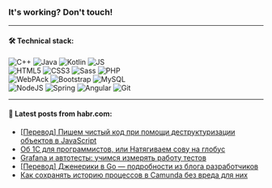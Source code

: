 ### It's working? Don't touch!

---

#### 🛠️ Technical stack:

![C++](https://img.shields.io/badge/C++-informational?logo=c%2B%2B&style=flat&logoColor=white&color=9C033A)
![Java](https://img.shields.io/badge/Java-informational?logo=java&style=flat&logoColor=white&color=007396)
![Kotlin](https://img.shields.io/badge/Kotlin-informational?logo=Kotlin&style=flat&logoColor=white&color=0095D5)
![JS](https://img.shields.io/badge/JS-informational?logo=javaScript&style=flat&logoColor=black&color=F7Df1E) <br>
![HTML5](https://img.shields.io/badge/HTML5-informational?logo=html5&style=flat&logoColor=white&color=E34F26)
![CSS3](https://img.shields.io/badge/CSS3-informational?logo=css3&style=flat&logoColor=white&color=157286)
![Sass](https://img.shields.io/badge/Saas-informational?logo=sass&style=flat&logoColor=white&color=hotpink)
![PHP](https://img.shields.io/badge/PHP-informational?logo=php&style=flat&logoColor=white&color=777BB4) <br>
![WebPAck](https://img.shields.io/badge/WebPack-informational?logo=webPack&style=flat&logoColor=white&color=FF6F00)
![Bootstrap](https://img.shields.io/badge/Bootstrap-informational?logo=Bootstrap&style=flat&logoColor=white&color=7952B3)
![MySQL](https://img.shields.io/badge/MySQL-informational?logo=MySQL&style=flat&logoColor=white&color=00f) <br>
![NodeJS](https://img.shields.io/badge/NodeJS-informational?logo=node.js&style=flat&logoColor=white&color=43853D)
![Spring](https://img.shields.io/badge/Spring-informational?logo=Spring&style=flat&logoColor=white&color=0A9EDC)
![Angular](https://img.shields.io/badge/Vue-informational?logo=vue.js&style=flat&logoColor=white&color=red)
![Git](https://img.shields.io/badge/Git-informational?logo=git&style=flat&logoColor=white&color=darkorange)

___

#### 💬 Latest posts from habr.com:

<!-- BLOG-POST-LIST:START -->
- [[Перевод] Пишем чистый код при помощи деструктуризации объектов в JavaScript](https://habr.com/ru/post/658007/?utm_source=habrahabr&utm_medium=rss&utm_campaign=658007)
- [Об 1С для программистов, или Натягиваем сову на глобус](https://habr.com/ru/post/657991/?utm_source=habrahabr&utm_medium=rss&utm_campaign=657991)
- [Grafana и автотесты: учимся измерять работу тестов](https://habr.com/ru/post/657933/?utm_source=habrahabr&utm_medium=rss&utm_campaign=657933)
- [[Перевод] Дженерики в Go — подробности из блога разработчиков](https://habr.com/ru/post/657853/?utm_source=habrahabr&utm_medium=rss&utm_campaign=657853)
- [Как сохранять историю процессов в Camunda без вреда для них](https://habr.com/ru/post/657969/?utm_source=habrahabr&utm_medium=rss&utm_campaign=657969)
<!-- BLOG-POST-LIST:END -->
